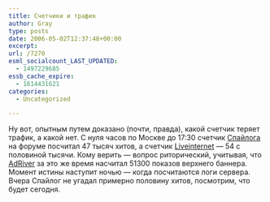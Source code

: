 ```yaml
---
title: Счетчики и трафик
author: Gray
type: posts
date: 2006-05-02T12:37:48+00:00
excerpt:
url: /7270
esml_socialcount_LAST_UPDATED:
  - 1497229685
essb_cache_expire:
  - 1614431621
categories:
  - Uncategorized

---
```








Ну вот, опытным путем доказано (почти, правда), какой счетчик теряет трафик, а какой нет. С нуля часов по Москве до 17:30 счетчик [Спайлога][1] на форуме посчитал 47 тысяч хитов, а счетчик [Liveinternet][2] &#8212; 54 с половиной тысячи. Кому верить &#8212; вопрос риторический, учитывая, что [AdRiver][3] за это же время насчитал 51300 показов верхнего баннера.  
Момент истины наступит ночью &#8212; когда посчитаются логи сервера. Вчера Спайлог не угадал примерно половину хитов, посмотрим, что будет сегодня.

 [1]: http://www.spylog.ru
 [2]: http://www.li.ru/
 [3]: http://www.adriver.ru/